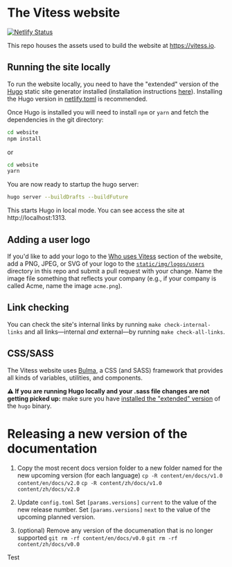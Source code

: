 # The Vitess website

[![Netlify Status](https://api.netlify.com/api/v1/badges/c27ea8e4-51d5-41b5-abfd-0597410506a3/deploy-status)](https://app.netlify.com/sites/vitess/deploys)

This repo houses the assets used to build the website at https://vitess.io.

## Running the site locally

To run the website locally, you need to have the "extended" version of the [Hugo](https://gohugo.io) static site generator installed (installation instructions [here](https://gohugo.io/getting-started/installing/)). Installing the Hugo version in [netlify.toml](./netlify.toml) is recommended.

Once Hugo is installed you will need to install `npm` or `yarn` and fetch the dependencies in the git directory:

```bash
cd website
npm install
```

or

```bash
cd website
yarn
```

You are now ready to startup the hugo server:

```bash
hugo server --buildDrafts --buildFuture
```

This starts Hugo in local mode. You can see access the site at http://localhost:1313.


## Adding a user logo

If you'd like to add your logo to the [Who uses Vitess](https://vitess.io/#who-uses) section of the website, add a PNG, JPEG, or SVG of your logo to the [`static/img/logos/users`](./static/img/logos/users) directory in this repo and submit a pull request with your change. Name the image file something that reflects your company (e.g., if your company is called Acme, name the image `acme.png`).

## Link checking

You can check the site's internal links by running `make check-internal-links` and all links—internal *and* external—by running `make check-all-links`.

## CSS/SASS

The Vitess website uses [Bulma](https://bulma.io/), a CSS (and SASS) framework that provides all kinds of variables, utilities, and components. 

**⚠ If you are running Hugo locally and your .sass file changes are not getting picked up:** make sure you have [installed the "extended" version](https://gohugo.io/getting-started/installing/) of the `hugo` binary. 

# Releasing a new version of the documentation

1. Copy the most recent docs version folder to a new folder named for the new upcoming version (for each language)
  `cp -R content/en/docs/v1.0 content/en/docs/v2.0`
  `cp -R content/zh/docs/v1.0 content/zh/docs/v2.0`

1. Update `config.toml`
  Set `[params.versions]` `current` to the value of the new release number.
  Set `[params.versions]` `next` to the value of the upcoming planned version.

1. (optional) Remove any version of the documenation that is no longer supported
  `git rm -rf content/en/docs/v0.0`
  `git rm -rf content/zh/docs/v0.0`

Test
